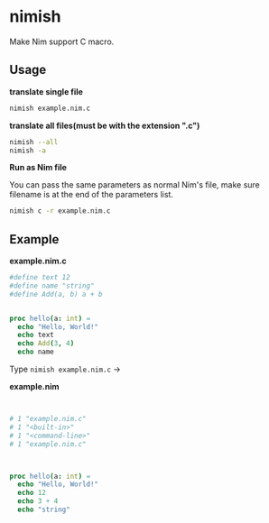 # nimish
Make Nim support C macro.

## Usage

**translate single file**

```bash
nimish example.nim.c
```

**translate all files(must be with the extension ".c")**
```bash
nimish --all
nimish -a
```

**Run as Nim file**

You can pass the same parameters as normal Nim's file, make
sure filename is at the end of the parameters list.

```bash
nimish c -r example.nim.c
```

## Example

**example.nim.c**

```nim
#define text 12
#define name "string"
#define Add(a, b) a + b


proc hello(a: int) =
  echo "Hello, World!"
  echo text
  echo Add(3, 4)
  echo name
```

Type `nimish example.nim.c` ->

**example.nim**
```nim


# 1 "example.nim.c"
# 1 "<built-in>"
# 1 "<command-line>"
# 1 "example.nim.c"



proc hello(a: int) =
  echo "Hello, World!"
  echo 12
  echo 3 + 4
  echo "string"
```


